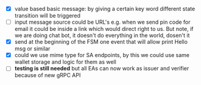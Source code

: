 - [x] value based basic message: by giving a certain key word different state transition will be triggered
- [ ] input message source could be URL's e.g. when we send pin code for email it could be inside a link which would direct right to us. But note, if we are doing chat bot, it doesn't do everything in the world, dosen't it
- [x] send at the beginning of the FSM one event that will allow print Hello msg or similar
- [x] could we use mime type for SA endpoints, by this we could use same wallet storage and logic for them as well
- [ ] **testing is still needed** but all EAs can now work as issuer and verifier because of new gRPC API 

